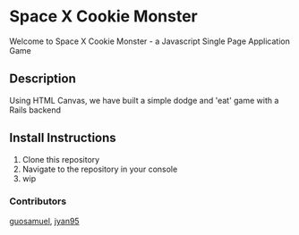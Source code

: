 # Space X Cookie Monster
Welcome to Space X Cookie Monster - a Javascript Single Page Application Game

## Description
Using HTML Canvas, we have built a simple dodge and 'eat' game with a Rails backend

## Install Instructions
1. Clone this repository
2. Navigate to the repository in your console
3. wip

### Contributors
[guosamuel](https://github.com/guosamuel), [jyan95](https://github.com/jyan95)

